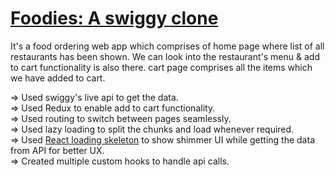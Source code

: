 # [Foodies: A swiggy clone](https://suiggy.netlify.app/)

It's a food ordering web app which comprises of home page where list of all restaurants has been shown. We can look into the restaurant's menu & add to cart functionality is also there. cart page comprises all the items which we have added to cart.

 => Used swiggy's live api to get the data.   
 => Used Redux to enable add to cart functionality.  
 => Used routing to switch between pages seamlessly.  
 => Used lazy loading to split the chunks and load whenever required.  
 => Used [React loading skeleton](https://www.npmjs.com/package/react-loading-skeleton) to show shimmer UI while getting the data from API for better UX.  
 => Created multiple custom hooks to handle api calls.

